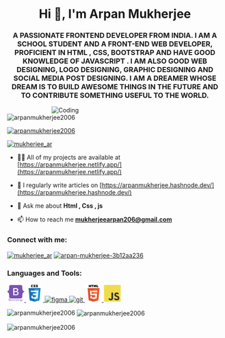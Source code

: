 
<h1 align="center">Hi 👋, I'm Arpan Mukherjee</h1>
<h3 align="center">A PASSIONATE FRONTEND DEVELOPER FROM INDIA. I AM A SCHOOL STUDENT AND A FRONT-END WEB DEVELOPER, PROFICIENT IN HTML , CSS, BOOTSTRAP AND HAVE GOOD KNOWLEDGE OF JAVASCRIPT . I AM ALSO GOOD WEB DESIGNING, LOGO DESIGNING, GRAPHIC DESIGNING AND SOCIAL MEDIA POST DESIGNING. I AM A DREAMER WHOSE DREAM IS TO BUILD AWESOME THINGS IN THE FUTURE AND TO CONTRIBUTE SOMETHING USEFUL TO THE WORLD.</h3>
<img align="right" alt="Coding" width="400" src="https://cdn.sanity.io/images/ordgikwe/production/a830c5182852e35bcd0dc07b90122f07ecd15f48-700x525.gif?w=700&h=525&auto=format">

<p align="left"> <img src="https://komarev.com/ghpvc/?username=arpanmukherjee2006&label=Profile%20views&color=0e75b6&style=flat" alt="arpanmukherjee2006" /> </p>

<p align="left"> <a href="https://github.com/ryo-ma/github-profile-trophy"><img src="https://github-profile-trophy.vercel.app/?username=arpanmukherjee2006" alt="arpanmukherjee2006" /></a> </p>

<p align="left"> <a href="https://twitter.com/mukherjee_ar" target="blank"><img src="https://img.shields.io/twitter/follow/mukherjee_ar?logo=twitter&style=for-the-badge" alt="mukherjee_ar" /></a> </p>

- 👨‍💻 All of my projects are available at [https://arpanmukherjee.netlify.app/](https://arpanmukherjee.netlify.app/)

- 📝 I regularly write articles on [https://arpanmukherjee.hashnode.dev/](https://arpanmukherjee.hashnode.dev/)

- 💬 Ask me about **Html , Css , js**

- 📫 How to reach me **mukherjeearpan206@gmail.com**

<h3 align="left">Connect with me:</h3>
<p align="left">
<a href="https://twitter.com/mukherjee_ar" target="blank"><img align="center" src="https://raw.githubusercontent.com/rahuldkjain/github-profile-readme-generator/master/src/images/icons/Social/twitter.svg" alt="mukherjee_ar" height="30" width="40" /></a>
<a href="https://linkedin.com/in/arpan-mukherjee-3b12aa236" target="blank"><img align="center" src="https://raw.githubusercontent.com/rahuldkjain/github-profile-readme-generator/master/src/images/icons/Social/linked-in-alt.svg" alt="arpan-mukherjee-3b12aa236" height="30" width="40" /></a>
</p>

<h3 align="left">Languages and Tools:</h3>
<p align="left"> <a href="https://getbootstrap.com" target="_blank" rel="noreferrer"> <img src="https://raw.githubusercontent.com/devicons/devicon/master/icons/bootstrap/bootstrap-plain-wordmark.svg" alt="bootstrap" width="40" height="40"/> </a> <a href="https://www.w3schools.com/css/" target="_blank" rel="noreferrer"> <img src="https://raw.githubusercontent.com/devicons/devicon/master/icons/css3/css3-original-wordmark.svg" alt="css3" width="40" height="40"/> </a> <a href="https://www.figma.com/" target="_blank" rel="noreferrer"> <img src="https://www.vectorlogo.zone/logos/figma/figma-icon.svg" alt="figma" width="40" height="40"/> </a> <a href="https://git-scm.com/" target="_blank" rel="noreferrer"> <img src="https://www.vectorlogo.zone/logos/git-scm/git-scm-icon.svg" alt="git" width="40" height="40"/> </a> <a href="https://www.w3.org/html/" target="_blank" rel="noreferrer"> <img src="https://raw.githubusercontent.com/devicons/devicon/master/icons/html5/html5-original-wordmark.svg" alt="html5" width="40" height="40"/> </a> <a href="https://developer.mozilla.org/en-US/docs/Web/JavaScript" target="_blank" rel="noreferrer"> <img src="https://raw.githubusercontent.com/devicons/devicon/master/icons/javascript/javascript-original.svg" alt="javascript" width="40" height="40"/> </a> </p>

<p><img align="left" src="https://github-readme-stats.vercel.app/api/top-langs?username=arpanmukherjee2006&show_icons=true&locale=en&layout=compact" alt="arpanmukherjee2006" /></p>

<p>&nbsp;<img align="center" src="https://github-readme-stats.vercel.app/api?username=arpanmukherjee2006&show_icons=true&locale=en" alt="arpanmukherjee2006" /></p>

<p><img align="center" src="https://github-readme-streak-stats.herokuapp.com/?user=arpanmukherjee2006&" alt="arpanmukherjee2006" /></p>
